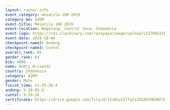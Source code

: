 ```yaml
---
layout: runner-info 
event_category: mesatila-100-2019 
category_km: 42KM 
event-title: Mesatila 100 2019 
event-location: Magelang, Central Java, Indonesia 
event-logo: https://res.cloudinary.com/raceyaya/image/upload/v1570451507/logo/mesastila100_jin7bl.jpg 
event-date: 2019-10-04 
checkpoint-name2: Andong 
checkpoint-name3: Cuntel 
overall_rank: 85
gender_rank: 63
bib: 4008
name: Andry Arisandi
country: Indonesia
category: 42KM
gender: Male
finish_time: 11-55-20.4
andong: 5-39-05.4
cuntel: 9-59-26
certificate: https://drive.google.com/file/d/13rBiLb3lTati3IUXO7HEbKFJDP0iskVA/view?usp=sharing
---
```

